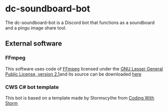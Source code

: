 # dc-soundboard-bot
The dc-soundboard-bot is a Discord bot that functions as a soundboard and a pingu image share tool.


## External software

### FFmpeg
This software uses code of [FFmpeg](http://ffmpeg.org "FFmpeg") licensed under the [GNU Lesser General Public License, version 2.1](http://www.gnu.org/licenses/old-licenses/lgpl-2.1.html "LGPLv2.1")and its source can be downloaded [here](http://ffmpeg.zeranoe.com/builds/source/ "FFmpeg source")

### CWS C# bot template
This bot is based on a template made by Stormscythe from [Coding With Storm](http://forum.codingwithstorm.com "Coding With Storm")
